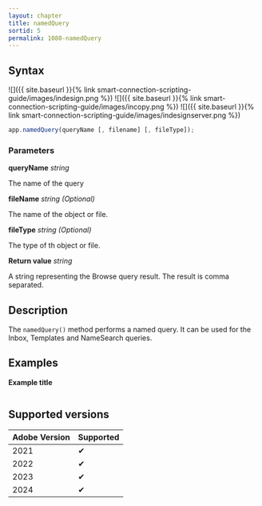 ```yaml
---
layout: chapter
title: namedQuery
sortid: 5
permalink: 1080-namedQuery
---
```


## Syntax

![]({{ site.baseurl }}{% link smart-connection-scripting-guide/images/indesign.png %}) ![]({{ site.baseurl }}{% link smart-connection-scripting-guide/images/incopy.png %}) ![]({{ site.baseurl }}{% link smart-connection-scripting-guide/images/indesignserver.png %})

```javascript
app.namedQuery(queryName [, filename] [, fileType]);
```

### Parameters

**queryName** _string_

The name of the query

**fileName** _string (Optional)_

The name of the object or file.

**fileType** _string (Optional)_

The type of th object or file.

**Return value** _string_

A string representing the Browse query result.
The result is comma separated.

## Description

The `namedQuery()` method performs a named query. It can be used for the Inbox, Templates and NameSearch queries.

## Examples

**Example title**

```javascript

```

## Supported versions

| Adobe Version | Supported |
| ------------- | --------- |
| 2021          | ✔         |
| 2022          | ✔         |
| 2023          | ✔         |
| 2024          | ✔         |
